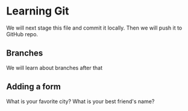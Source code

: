 # Learning Git
We will next stage this file and commit it locally. Then we will push it to GitHub repo.

## Branches
We will learn about branches after that

## Adding a form
What is your favorite city?
What is your best friend's name?